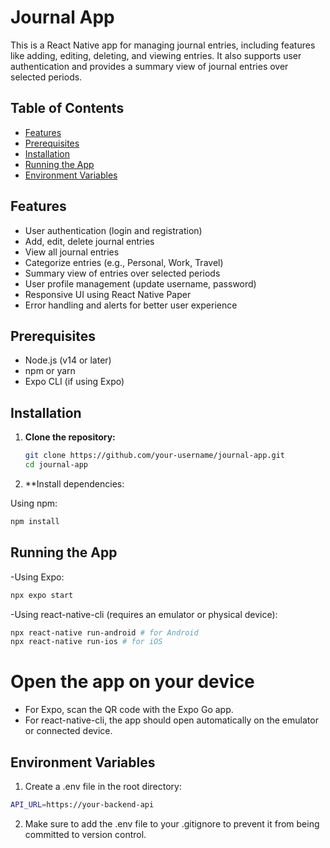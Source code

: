 # Journal App

This is a React Native app for managing journal entries, including features like adding, editing, deleting, and viewing entries. It also supports user authentication and provides a summary view of journal entries over selected periods.

## Table of Contents

- [Features](#features)
- [Prerequisites](#prerequisites)
- [Installation](#installation)
- [Running the App](#running-the-app)
- [Environment Variables](#environment-variables)


## Features

- User authentication (login and registration)
- Add, edit, delete journal entries
- View all journal entries
- Categorize entries (e.g., Personal, Work, Travel)
- Summary view of entries over selected periods
- User profile management (update username, password)
- Responsive UI using React Native Paper
- Error handling and alerts for better user experience

## Prerequisites

- Node.js (v14 or later)
- npm or yarn
- Expo CLI (if using Expo)

## Installation

1. **Clone the repository:**

   ```bash
   git clone https://github.com/your-username/journal-app.git
   cd journal-app
   ```

2. **Install dependencies:

Using npm:

```bash
npm install
```


## Running the App
-Using Expo:
```bash
npx expo start
```

-Using react-native-cli (requires an emulator or physical device):

```bash
npx react-native run-android # for Android
npx react-native run-ios # for iOS
```

# Open the app on your device

- For Expo, scan the QR code with the Expo Go app.
- For react-native-cli, the app should open automatically on the emulator or connected device.

## Environment Variables


1. Create a .env file in the root directory:

```bash
API_URL=https://your-backend-api
```

2. Make sure to add the .env file to your .gitignore to prevent it from being committed to version control.